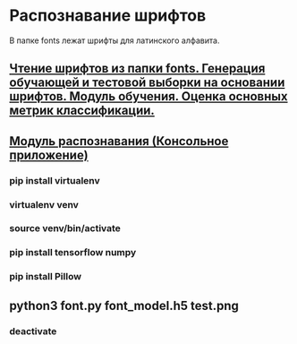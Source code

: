 # Распознавание шрифтов
В папке fonts лежат шрифты для латинского алфавита.
## [Чтение шрифтов из папки fonts. Генерация обучающей и тестовой выборки на основании шрифтов. Модуль обучения. Оценка основных метрик классификации.](https://github.com/kolya18/fontsClassification/blob/main/MartynovNickolay_fonts.ipynb)
## [Модуль распознавания (Консольное приложение)](https://github.com/kolya18/fontsClassification/blob/main/font.py)
### pip install virtualenv
### virtualenv venv
### source venv/bin/activate
### pip install tensorflow numpy
### pip install Pillow
## python3 font.py font_model.h5 test.png
### deactivate
